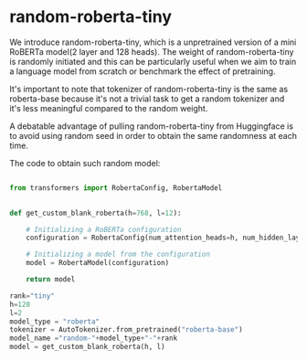 # random-roberta-tiny

We introduce random-roberta-tiny, which is a unpretrained version of a mini RoBERTa model(2 layer and 128 heads). The weight of random-roberta-tiny is randomly initiated and this can be particularly useful when we aim to train a language model from scratch or benchmark the effect of pretraining.

It's important to note that tokenizer of random-roberta-tiny is the same as roberta-base because it's not a trivial task to get a random tokenizer and it's less meaningful compared to the random weight.

A debatable advantage of pulling random-roberta-tiny from Huggingface is to avoid using random seed in order to obtain the same randomness at each time.

The code to obtain such random model:

```python

from transformers import RobertaConfig, RobertaModel

    
def get_custom_blank_roberta(h=768, l=12):

    # Initializing a RoBERTa configuration
    configuration = RobertaConfig(num_attention_heads=h, num_hidden_layers=l)

    # Initializing a model from the configuration
    model = RobertaModel(configuration)

    return model

rank="tiny"
h=128
l=2
model_type = "roberta"
tokenizer = AutoTokenizer.from_pretrained("roberta-base")
model_name ="random-"+model_type+"-"+rank
model = get_custom_blank_roberta(h, l)
```
